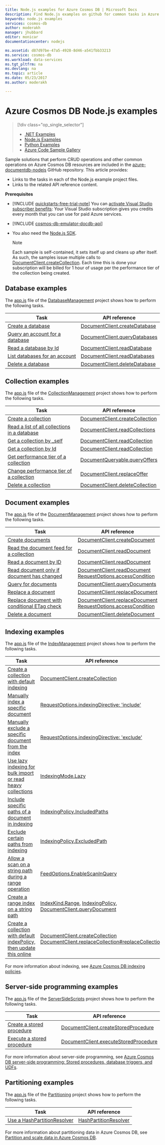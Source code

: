 ```yaml
---
title: Node.js examples for Azure Cosmos DB | Microsoft Docs
description: Find Node.js examples on github for common tasks in Azure Cosmos DB, including CRUD operations.
keywords: node.js examples
services: cosmos-db
author: moderakh
manager: jhubbard
editor: monicar
documentationcenter: nodejs

ms.assetid: d87d97be-47a5-4928-8d46-a541fbb33213
ms.service: cosmos-db
ms.workload: data-services
ms.tgt_pltfrm: na
ms.devlang: na
ms.topic: article
ms.date: 05/23/2017
ms.author: moderakh

---
```

# Azure Cosmos DB Node.js examples
> [!div class="op_single_selector"]
> * [.NET Examples](documentdb-dotnet-samples.md)
> * [Node.js Examples](documentdb-nodejs-samples.md)
> * [Python Examples](documentdb-python-samples.md)
> * [Azure Code Sample Gallery](https://azure.microsoft.com/documentation/samples/?service=documentdb)
> 
> 

Sample solutions that perform CRUD operations and other common operations on Azure Cosmos DB resources are included in the [azure-documentdb-nodejs](https://github.com/Azure/azure-documentdb-node/tree/master/samples) GitHub repository. This article provides:

* Links to the tasks in each of the Node.js example project files.
* Links to the related API reference content.

**Prerequisites**

- [!INCLUDE [quickstarts-free-trial-note](../../includes/quickstarts-free-trial-note.md)]
  You can [activate Visual Studio subscriber benefits](https://azure.microsoft.com/pricing/member-offers/msdn-benefits-details/): Your Visual Studio subscription gives you credits every month that you can use for paid Azure services.
- [!INCLUDE [cosmos-db-emulator-docdb-api](../../includes/cosmos-db-emulator-docdb-api.md)]
- You also need the [Node.js SDK](documentdb-sdk-node.md).
   
   > [!NOTE]
   > Each sample is self-contained, it sets itself up and cleans up after itself. As such, the samples issue multiple calls to [DocumentClient.createCollection](http://azure.github.io/azure-documentdb-node/DocumentClient.html#createCollection). Each time this is done your subscription will be billed for 1 hour of usage per the performance tier of the collection being created.
   > 
   > 

## Database examples
The [app.js](https://github.com/Azure/azure-documentdb-node/blob/master/samples/DatabaseManagement/app.js) file of the [DatabaseManagement](https://github.com/Azure/azure-documentdb-node/tree/master/samples/DatabaseManagement) project shows how to perform the following tasks.

| Task | API reference |
| --- | --- |
| [Create a database](https://github.com/Azure/azure-documentdb-node/blob/ef53e5f6707a5dc45920fb6ad54d9c7e008a6c18/samples/DocumentDB.Samples.DatabaseManagement/app.js#L121-L131) |[DocumentClient.createDatabase](http://azure.github.io/azure-documentdb-node/DocumentClient.html#createDatabase) |
| [Query an account for a database](https://github.com/Azure/azure-documentdb-node/blob/ef53e5f6707a5dc45920fb6ad54d9c7e008a6c18/samples/DocumentDB.Samples.DatabaseManagement/app.js#L146-L171) |[DocumentClient.queryDatabases](http://azure.github.io/azure-documentdb-node/DocumentClient.html#queryDatabases) |
| [Read a database by Id](https://github.com/Azure/azure-documentdb-node/blob/ef53e5f6707a5dc45920fb6ad54d9c7e008a6c18/samples/DocumentDB.Samples.DatabaseManagement/app.js#L89-L99) |[DocumentClient.readDatabase](http://azure.github.io/azure-documentdb-node/DocumentClient.html#readDatabase) |
| [List databases for an account](https://github.com/Azure/azure-documentdb-node/blob/ef53e5f6707a5dc45920fb6ad54d9c7e008a6c18/samples/DocumentDB.Samples.DatabaseManagement/app.js#L111-L119) |[DocumentClient.readDatabases](http://azure.github.io/azure-documentdb-node/DocumentClient.html#readDatabases) |
| [Delete a database](https://github.com/Azure/azure-documentdb-node/blob/ef53e5f6707a5dc45920fb6ad54d9c7e008a6c18/samples/DocumentDB.Samples.DatabaseManagement/app.js#L133-L144) |[DocumentClient.deleteDatabase](http://azure.github.io/azure-documentdb-node/DocumentClient.html#deleteDatabase) |

## Collection examples
The [app.js](https://github.com/Azure/azure-documentdb-node/blob/master/samples/CollectionManagement/app.js) file of the [CollectionManagement](https://github.com/Azure/azure-documentdb-node/tree/master/samples/CollectionManagement) project shows how to perform the following tasks.

| Task | API reference |
| --- | --- |
| [Create a collection](https://github.com/Azure/azure-documentdb-node/blob/ef53e5f6707a5dc45920fb6ad54d9c7e008a6c18/samples/DocumentDB.Samples.CollectionManagement/app.js#L97-L118) |[DocumentClient.createCollection](http://azure.github.io/azure-documentdb-node/DocumentClient.html#createCollection) |
| [Read a list of all collections in a database](https://github.com/Azure/azure-documentdb-node/blob/ef53e5f6707a5dc45920fb6ad54d9c7e008a6c18/samples/DocumentDB.Samples.CollectionManagement/app.js#L120-L130) |[DocumentClient.readCollections](http://azure.github.io/azure-documentdb-node/DocumentClient.html#readCollections) |
| [Get a collection by _self](https://github.com/Azure/azure-documentdb-node/blob/ef53e5f6707a5dc45920fb6ad54d9c7e008a6c18/samples/DocumentDB.Samples.CollectionManagement/app.js#L132-L141) |[DocumentClient.readCollection](http://azure.github.io/azure-documentdb-node/DocumentClient.html#readCollection) |
| [Get a collection by Id](https://github.com/Azure/azure-documentdb-node/blob/ef53e5f6707a5dc45920fb6ad54d9c7e008a6c18/samples/DocumentDB.Samples.CollectionManagement/app.js#L143-L156) |[DocumentClient.readCollection](http://azure.github.io/azure-documentdb-node/DocumentClient.html#readCollection) |
| [Get performance tier of a collection](https://github.com/Azure/azure-documentdb-node/blob/ef53e5f6707a5dc45920fb6ad54d9c7e008a6c18/samples/DocumentDB.Samples.CollectionManagement/app.js#L158-L186) |[DocumentQueryable.queryOffers](http://azure.github.io/azure-documentdb-node/DocumentClient.html#queryOffers) |
| [Change performance tier of a collection](https://github.com/Azure/azure-documentdb-node/blob/ef53e5f6707a5dc45920fb6ad54d9c7e008a6c18/samples/DocumentDB.Samples.CollectionManagement/app.js#L188-L202) |[DocumentClient.replaceOffer](http://azure.github.io/azure-documentdb-node/DocumentClient.html#replaceOffer) |
| [Delete a collection](https://github.com/Azure/azure-documentdb-node/blob/ef53e5f6707a5dc45920fb6ad54d9c7e008a6c18/samples/DocumentDB.Samples.CollectionManagement/app.js#L204-L215) |[DocumentClient.deleteCollection](http://azure.github.io/azure-documentdb-node/DocumentClient.html#deleteCollection) |

## Document examples
The [app.js](https://github.com/Azure/azure-documentdb-node/blob/master/samples/DocumentManagement/app.js) file of the [DocumentManagement](https://github.com/Azure/azure-documentdb-node/tree/master/samples/DocumentManagement) project shows how to perform the following tasks.

| Task | API reference |
| --- | --- |
| [Create documents](https://github.com/Azure/azure-documentdb-node/blob/ef53e5f6707a5dc45920fb6ad54d9c7e008a6c18/samples/DocumentDB.Samples.DocumentManagement/app.js#L153-L177) |[DocumentClient.createDocument](http://azure.github.io/azure-documentdb-node/DocumentClient.html#createDocument) |
| [Read the document feed for a collection](https://github.com/Azure/azure-documentdb-node/blob/ef53e5f6707a5dc45920fb6ad54d9c7e008a6c18/samples/DocumentDB.Samples.DocumentManagement/app.js#L179-L189) |[DocumentClient.readDocument](http://azure.github.io/azure-documentdb-node/DocumentClient.html#readDocument) |
| [Read a document by ID](https://github.com/Azure/azure-documentdb-node/blob/ef53e5f6707a5dc45920fb6ad54d9c7e008a6c18/samples/DocumentDB.Samples.DocumentManagement/app.js#L191-L201) |[DocumentClient.readDocument](http://azure.github.io/azure-documentdb-node/DocumentClient.html#readDocument) |
| [Read document only if document has changed](https://github.com/Azure/azure-documentdb-node/blob/0778eadea7abb2af41e8c22a239dc872c584f421/samples/DocumentManagement/app.js#L79-L107) |[DocumentClient.readDocument](http://azure.github.io/azure-documentdb-node/DocumentClient.html#readDocument)<br/>[RequestOptions.accessCondition](http://azure.github.io/azure-documentdb-node/global.html#RequestOptions) |
| [Query for documents](https://github.com/Azure/azure-documentdb-node/blob/ef53e5f6707a5dc45920fb6ad54d9c7e008a6c18/samples/DocumentDB.Samples.DocumentManagement/app.js#L82-L110) |[DocumentClient.queryDocuments](http://azure.github.io/azure-documentdb-node/DocumentClient.html#queryDocuments) |
| [Replace a document](https://github.com/Azure/azure-documentdb-node/blob/ef53e5f6707a5dc45920fb6ad54d9c7e008a6c18/samples/DocumentDB.Samples.DocumentManagement/app.js#L112-L119) |[DocumentClient.replaceDocument](http://azure.github.io/azure-documentdb-node/DocumentClient.html#replaceDocument) |
| [Replace document with conditional ETag check](https://github.com/Azure/azure-documentdb-node/blob/0778eadea7abb2af41e8c22a239dc872c584f421/samples/DocumentManagement/app.js#L147-L164) |[DocumentClient.replaceDocument](http://azure.github.io/azure-documentdb-node/DocumentClient.html#replaceDocument)<br/>[RequestOptions.accessCondition](http://azure.github.io/azure-documentdb-node/global.html#RequestOptions) |
| [Delete a document](https://github.com/Azure/azure-documentdb-node/blob/ef53e5f6707a5dc45920fb6ad54d9c7e008a6c18/samples/DocumentDB.Samples.DocumentManagement/app.js#L122-L133) |[DocumentClient.deleteDocument](http://azure.github.io/azure-documentdb-node/DocumentClient.html#deleteDocument) |

## Indexing examples
The [app.js](https://github.com/Azure/azure-documentdb-node/blob/master/samples/IndexManagement/app.js) file of the [IndexManagement](https://github.com/Azure/azure-documentdb-node/tree/master/samples/IndexManagement) project shows how to perform the following tasks.

| Task | API reference |
| --- | --- |
| [Create a collection with default indexing](https://github.com/Azure/azure-documentdb-node/blob/ef53e5f6707a5dc45920fb6ad54d9c7e008a6c18/samples/DocumentDB.Samples.IndexManagement/app.js#L657-L701) |[DocumentClient.createCollection](http://azure.github.io/azure-documentdb-node/DocumentClient.html#createCollection) |
| [Manually index a specific document](https://github.com/Azure/azure-documentdb-node/blob/ef53e5f6707a5dc45920fb6ad54d9c7e008a6c18/samples/DocumentDB.Samples.IndexManagement/app.js#L185-L238) |[RequestOptions.indexingDirective: 'include'](http://azure.github.io/azure-documentdb-node/global.html#RequestOptions) |
| [Manually exclude a specific document from the index](https://github.com/Azure/azure-documentdb-node/blob/ef53e5f6707a5dc45920fb6ad54d9c7e008a6c18/samples/DocumentDB.Samples.IndexManagement/app.js#L120-L183) |[RequestOptions.indexingDirective: 'exclude'](http://azure.github.io/azure-documentdb-node/global.html#RequestOptions) |
| [Use lazy indexing for bulk import or read heavy collections](https://github.com/Azure/azure-documentdb-node/blob/ef53e5f6707a5dc45920fb6ad54d9c7e008a6c18/samples/DocumentDB.Samples.IndexManagement/app.js#L240-L269) |[IndexingMode.Lazy](http://azure.github.io/azure-documentdb-node/global.html#IndexingMode) |
| [Include specific paths of a document in indexing](https://github.com/Azure/azure-documentdb-node/blob/ef53e5f6707a5dc45920fb6ad54d9c7e008a6c18/samples/DocumentDB.Samples.IndexManagement/app.js#L433-L444) |[IndexingPolicy.IncludedPaths](http://azure.github.io/azure-documentdb-node/global.html#IndexingPolicy) |
| [Exclude certain paths from indexing](https://github.com/Azure/azure-documentdb-node/blob/ef53e5f6707a5dc45920fb6ad54d9c7e008a6c18/samples/DocumentDB.Samples.IndexManagement/app.js#L427-L450) |[IndexingPolicy.ExcludedPath](http://azure.github.io/azure-documentdb-node/global.html#IndexingPolicy) |
| [Allow a scan on a string path during a range operation](https://github.com/Azure/azure-documentdb-node/blob/ef53e5f6707a5dc45920fb6ad54d9c7e008a6c18/samples/DocumentDB.Samples.IndexManagement/app.js#L271-L347) |[FeedOptions.EnableScanInQuery](http://azure.github.io/azure-documentdb-node/global.html#FeedOptions) |
| [Create a range index on a string path](https://github.com/Azure/azure-documentdb-node/blob/ef53e5f6707a5dc45920fb6ad54d9c7e008a6c18/samples/DocumentDB.Samples.IndexManagement/app.js#L349-L425) |[IndexKind.Range](http://azure.github.io/azure-documentdb-node/global.html#IndexKind), [IndexingPolicy](http://azure.github.io/azure-documentdb-node/global.html#IndexingPolicy), [DocumentClient.queryDocument](http://azure.github.io/azure-documentdb-node/DocumentClient.html#queryDocument) |
| [Create a collection with default indexPolicy, then update this online](https://github.com/Azure/azure-documentdb-node/blob/ef53e5f6707a5dc45920fb6ad54d9c7e008a6c18/samples/DocumentDB.Samples.IndexManagement/app.js#L519-L614) |[DocumentClient.createCollection](http://azure.github.io/azure-documentdb-node/DocumentClient.html#createCollection)<br> [DocumentClient.replaceCollection#replaceCollection](http://azure.github.io/azure-documentdb-node/DocumentClient.html) |

For more information about indexing, see [Azure Cosmos DB indexing policies](indexing-policies.md).

## Server-side programming examples
The [app.js](https://github.com/Azure/azure-documentdb-node/blob/master/samples/ServerSideScripts/app.js) file of the [ServerSideScripts](https://github.com/Azure/azure-documentdb-node/tree/master/samples/ServerSideScripts) project shows how to perform the following tasks.

| Task | API reference |
| --- | --- |
| [Create a stored procedure](https://github.com/Azure/azure-documentdb-node/blob/ef53e5f6707a5dc45920fb6ad54d9c7e008a6c18/samples/DocumentDB.Samples.ServerSideScripts/app.js#L44-L71) |[DocumentClient.createStoredProcedure](http://azure.github.io/azure-documentdb-node/DocumentClient.html#createStoredProcedure) |
| [Execute a stored procedure](https://github.com/Azure/azure-documentdb-node/blob/ef53e5f6707a5dc45920fb6ad54d9c7e008a6c18/samples/DocumentDB.Samples.ServerSideScripts/app.js#L73-L90) |[DocumentClient.executeStoredProcedure](http://azure.github.io/azure-documentdb-node/DocumentClient.html#executeStoredProcedure) |

For more information about server-side programming, see [Azure Cosmos DB server-side programming: Stored procedures, database triggers, and UDFs](programming.md).

## Partitioning examples
The [app.js](https://github.com/Azure/azure-documentdb-node/blob/master/samples/Partitioning/app.js) file of the [Partitioning](https://github.com/Azure/azure-documentdb-node/tree/master/samples/Partitioning) project shows how to perform the following tasks.

| Task | API reference |
| --- | --- |
| [Use a HashPartitionResolver](https://github.com/Azure/azure-documentdb-node/blob/ce0fc3c4e70b0279091a1e03620a668d93a14fc2/samples/Partitioning/app.js#L53-L103) |[HashPartitionResolver](http://azure.github.io/azure-documentdb-node/HashPartitionResolver.html) |

For more information about partitioning data in Azure Cosmos DB, see [Partition and scale data in Azure Cosmos DB](partition-data.md).

